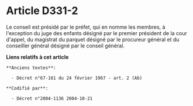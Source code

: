 # Article D331-2

Le conseil est présidé par le préfet, qui en nomme les membres, à l'exception du juge des enfants désigné par le premier
président de la cour d'appel, du magistrat du parquet désigné par le procureur général et du conseiller général désigné par
le conseil général.

**Liens relatifs à cet article**

	**Anciens textes**:

	  - Décret n°67-161 du 24 février 1967 - art. 2 (Ab)

	**Codifié par**:

	  - Décret n°2004-1136 2004-10-21
